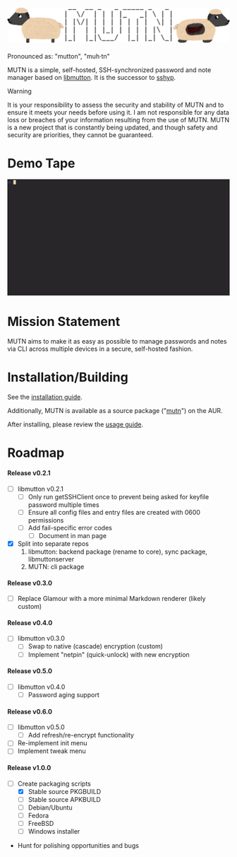 ![banner](https://raw.githubusercontent.com/rwinkhart/sshyp-labs/main/extra/artwork/MUTN-banner.webp)
---
Pronounced as: "mutton", "muh·tn"

MUTN is a simple, self-hosted, SSH-synchronized password and note manager based on [libmutton](https://github.com/rwinkhart/libmutton). It is the successor to [sshyp](https://github.com/rwinkhart/sshyp).

> [!WARNING]
>It is your responsibility to assess the security and stability of MUTN and to ensure it meets your needs before using it.
>I am not responsible for any data loss or breaches of your information resulting from the use of MUTN.
>MUTN is a new project that is constantly being updated, and though safety and security are priorities, they cannot be guaranteed.

# Demo Tape
![mutn-demo.webp](https://raw.githubusercontent.com/rwinkhart/sshyp-labs/main/extra/mutn-vhs/mutn-demo.webp)

# Mission Statement
MUTN aims to make it as easy as possible to manage passwords and notes via CLI across multiple devices in a secure, self-hosted fashion.

# Installation/Building
See the [installation guide](https://github.com/rwinkhart/MUTN/blob/main/wiki/install.md).

Additionally, MUTN is available as a source package ("[mutn](https://aur.archlinux.org/packages/mutn)") on the AUR.

After installing, please review the [usage guide](https://github.com/rwinkhart/MUTN/blob/main/wiki/usage.md).

# Roadmap
#### Release v0.2.1
- [ ] libmutton v0.2.1
    - [ ] Only run getSSHClient once to prevent being asked for keyfile password multiple times
    - [ ] Ensure all config files and entry files are created with 0600 permissions
    - [ ] Add fail-specific error codes
        - [ ] Document in man page
- [x] Split into separate repos
    1. libmutton: backend package (rename to core), sync package, libmuttonserver
    3. MUTN: cli package
#### Release v0.3.0
- [ ] Replace Glamour with a more minimal Markdown renderer (likely custom)
#### Release v0.4.0
- [ ] libmutton v0.3.0
    - [ ] Swap to native (cascade) encryption (custom)
    - [ ] Implement "netpin" (quick-unlock) with new encryption
#### Release v0.5.0
- [ ] libmutton v0.4.0
    - [ ] Password aging support
#### Release v0.6.0
- [ ] libmutton v0.5.0
    - [ ] Add refresh/re-encrypt functionality
- [ ] Re-implement init menu
- [ ] Implement tweak menu
#### Release v1.0.0
- [ ] Create packaging scripts
    - [x] Stable source PKGBUILD
    - [ ] Stable source APKBUILD
    - [ ] Debian/Ubuntu
    - [ ] Fedora
    - [ ] FreeBSD
    - [ ] Windows installer
- Hunt for polishing opportunities and bugs
